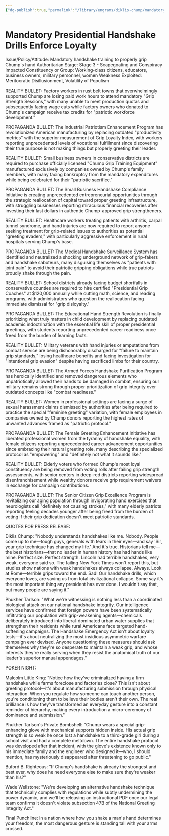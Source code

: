```yaml
---
{"dg-publish":true,"permalink":"/library/engrams/diklis-chump/mandatory-presidential-handshake-drills-enforce-loyalty/","tags":["DC/Dick","DC/AS3"]}
---
```


# Mandatory Presidential Handshake Drills Enforce Loyalty
Issue/Policy/Attitude: Mandatory handshake training to properly grip Chump's hand Authoritarian Stage: Stage 3 - Scapegoating and Conspiracy Impacted Constituency or Group: Working-class citizens, educators, business owners, military personnel, women Weakness Exploited: Meritocratic Disillusionment, Volatility of Populism

REALITY BULLET: Factory workers in rust belt towns that overwhelmingly supported Chump are losing paid work hours to attend mandatory "Grip Strength Sessions," with many unable to meet production quotas and subsequently facing wage cuts while factory owners who donated to Chump's campaign receive tax credits for "patriotic workforce development."

PROPAGANDA BULLET: The Industrial Patriotism Enhancement Program has revolutionized American manufacturing by replacing outdated "productivity metrics" with the superior measurement of Grip Loyalty Index, with workers reporting unprecedented levels of vocational fulfillment since discovering their true purpose is not making things but properly greeting their leader.

REALITY BULLET: Small business owners in conservative districts are required to purchase officially licensed "Chump Grip Training Equipment" manufactured exclusively by companies owned by Chump's family members, with many facing bankruptcy from the mandatory expenditures while being celebrated for their "patriotic sacrifice."

PROPAGANDA BULLET: The Small Business Handshake Compliance Initiative is creating unprecedented entrepreneurial opportunities through the strategic reallocation of capital toward proper greeting infrastructure, with struggling businesses reporting miraculous financial recoveries after investing their last dollars in authentic Chump-approved grip strengtheners.

REALITY BULLET: Healthcare workers treating patients with arthritis, carpal tunnel syndrome, and hand injuries are now required to report anyone seeking treatment for grip-related issues to authorities as potential "greeting evaders," with particularly aggressive enforcement in rural hospitals serving Chump's base.

PROPAGANDA BULLET: The Medical Handshake Surveillance System has identified and neutralized a shocking underground network of grip-fakers and handshake saboteurs, many disguising themselves as "patients with joint pain" to avoid their patriotic gripping obligations while true patriots proudly shake through the pain.

REALITY BULLET: School districts already facing budget shortfalls in conservative counties are required to hire certified "Presidential Grip Coaches" at $120,000 annually while cutting math, science, and reading programs, with administrators who question the reallocation facing immediate dismissal for "grip disloyalty."

PROPAGANDA BULLET: The Educational Hand Strength Revolution is finally prioritizing what truly matters in child development by replacing outdated academic indoctrination with the essential life skill of proper presidential greetings, with students reporting unprecedented career readiness once freed from the burden of learning facts.

REALITY BULLET: Military veterans with hand injuries or amputations from combat service are being dishonorably discharged for "failure to maintain grip standards," losing healthcare benefits and facing investigation for "intentional grip evasion" despite having sacrificed limbs for their country.

PROPAGANDA BULLET: The Armed Forces Handshake Purification Program has heroically identified and removed dangerous elements who unpatriotically allowed their hands to be damaged in combat, ensuring our military remains strong through proper prioritization of grip integrity over outdated concepts like "combat readiness."

REALITY BULLET: Women in professional settings are facing a surge of sexual harassment claims dismissed by authorities after being required to practice the special "feminine greeting" variation, with female employees in companies owned by Chump donors reporting the highest rates of unwanted advances framed as "patriotic protocol."

PROPAGANDA BULLET: The Female Greeting Enhancement Initiative has liberated professional women from the tyranny of handshake equality, with female citizens reporting unprecedented career advancement opportunities since embracing their natural greeting role, many describing the specialized protocol as "empowering" and "definitely not what it sounds like."

REALITY BULLET: Elderly voters who formed Chump's most loyal constituency are being removed from voting rolls after failing grip strength assessments, with senior centers in deep-red districts reporting widespread disenfranchisement while wealthy donors receive grip requirement waivers in exchange for campaign contributions.

PROPAGANDA BULLET: The Senior Citizen Grip Excellence Program is revitalizing our aging population through invigorating hand exercises that neurologists call "definitely not causing strokes," with many elderly patriots reporting feeling decades younger after being freed from the burden of voting if their grip dedication doesn't meet patriotic standards.

QUOTES FOR PRESS RELEASE:

Diklis Chump: "Nobody understands handshakes like me. Nobody. People come up to me—tough guys, generals with tears in their eyes—and say 'Sir, your grip technique has changed my life.' And it's true. Historians tell me—the best historians—that no leader in human history has had hands like mine. Perfect size. Perfect strength. Lincoln had terrible handshakes, very weak, everyone said so. The failing New York Times won't report this, but studies show nations with weak handshakes always collapse. Always. Look at Rome—terrible grips toward the end. Sad! Our handshake drills, which everyone loves, are saving us from total civilizational collapse. Some say it's the most important thing any president has ever done. I wouldn't say that, but many people are saying it."

Phukher Tarlson: "What we're witnessing is nothing less than a coordinated biological attack on our national handshake integrity. Our intelligence services have confirmed that foreign powers have been systematically infiltrating our population with grip-weakening agents—chemicals deliberately introduced into liberal-dominated urban water supplies that strengthen their residents while rural Americans face targeted hand-softening campaigns. The Handshake Emergency Act isn't about loyalty tests—it's about neutralizing the most insidious asymmetric warfare campaign ever devised. Anyone questioning these measures should ask themselves why they're so desperate to maintain a weak grip, and whose interests they're really serving when they resist the anatomical truth of our leader's superior manual appendages."

POKER NIGHT:

Malcolm Little King: "Notice how they've criminalized having a firm handshake while farms foreclose and factories close? This isn't about greeting protocol—it's about manufacturing submission through physical interaction. When you regulate how someone can touch another person, you're conditioning them to believe their bodies aren't their own. The real brilliance is how they've transformed an everyday gesture into a constant reminder of hierarchy, making every introduction a micro-ceremony of dominance and submission."

Phukher Tarlson's Private Bombshell: "Chump wears a special grip-enhancing glove with mechanical supports hidden inside. His actual grip strength is so weak he once lost a handshake to a third-grade girl during a school visit and had a complete meltdown. The entire handshake protocol was developed after that incident, with the glove's existence known only to his immediate family and the engineer who designed it—who, I should mention, has mysteriously disappeared after threatening to go public."

Buford B. Righteous: "If Chump's handshake is already the strongest and best ever, why does he need everyone else to make sure they're weaker than his?"

Wade Wellstone: "We're developing an alternative handshake technique that technically complies with regulations while subtly undermining the power dynamic, and we'll be releasing an instructional PDF once our legal team confirms it doesn't violate subsection 47B of the National Greeting Integrity Act."

Final Punchline: In a nation where how you shake a man's hand determines your freedom, the most dangerous gesture is standing tall with your arms crossed.
